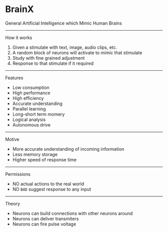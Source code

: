 # BrainX
General Artificial Intelligence which Mimic Human Brains

---
How it works
1. Given a stimulate with text, image, audio clips, etc.
2. A random block of neurons will activate to mimic that stimulate
3. Study with fine grained adjustment
4. Response to that stimulate if it required

---
Features
- Low consumption
- High performance
- High efficiency
- Accurate understanding
- Parallel learning
- Long-short term momery
- Logical analysis
- Autonomous drive

---
Motive
- More accurate understanding of incoming information
- Less memory storage
- Higher speed of response time

---
Permissions
- NO actual actions to the real world
- NO `BAD` suggest response to any input

---
Theory
- Neurons can build connections with other neurons around
- Neurons can deliver transmiters
- Neurons can fire pulse voltage

